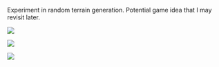 Experiment in random terrain generation. Potential game idea that I may revisit later.

![](https://github.com/kdeloach/labs/raw/master/flash/civ/src/assets/preview1.png)

![](https://github.com/kdeloach/labs/raw/master/flash/civ/src/assets/preview2.png)

![](https://github.com/kdeloach/labs/raw/master/flash/civ/src/assets/preview3.png)
